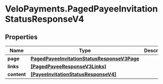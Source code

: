 # VeloPayments.PagedPayeeInvitationStatusResponseV4

## Properties

Name | Type | Description | Notes
------------ | ------------- | ------------- | -------------
**page** | [**PagedPayeeInvitationStatusResponseV3Page**](PagedPayeeInvitationStatusResponseV3Page.md) |  | [optional] 
**links** | [**[PagedPayeeResponseV3Links]**](PagedPayeeResponseV3Links.md) |  | [optional] 
**content** | [**[PayeeInvitationStatusResponseV4]**](PayeeInvitationStatusResponseV4.md) |  | [optional] 


